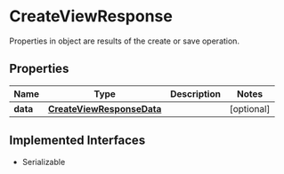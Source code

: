 

# CreateViewResponse

Properties in object are results of the create or save operation.

## Properties

Name | Type | Description | Notes
------------ | ------------- | ------------- | -------------
**data** | [**CreateViewResponseData**](CreateViewResponseData.md) |  |  [optional]


## Implemented Interfaces

* Serializable


